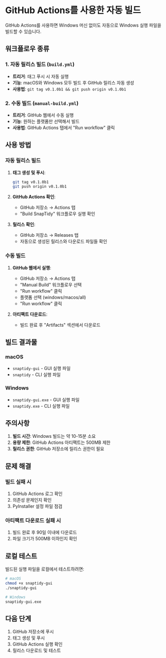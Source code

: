 # GitHub Actions를 사용한 자동 빌드

GitHub Actions를 사용하면 Windows 머신 없이도 자동으로 Windows 실행 파일을 빌드할 수 있습니다.

## 워크플로우 종류

### 1. 자동 릴리스 빌드 (`build.yml`)
- **트리거**: 태그 푸시 시 자동 실행
- **기능**: macOS와 Windows 모두 빌드 후 GitHub 릴리스 자동 생성
- **사용법**: `git tag v0.1.0b1 && git push origin v0.1.0b1`

### 2. 수동 빌드 (`manual-build.yml`)
- **트리거**: GitHub 웹에서 수동 실행
- **기능**: 원하는 플랫폼만 선택해서 빌드
- **사용법**: GitHub Actions 탭에서 "Run workflow" 클릭

## 사용 방법

### 자동 릴리스 빌드

1. **태그 생성 및 푸시**:
   ```bash
   git tag v0.1.0b1
   git push origin v0.1.0b1
   ```

2. **GitHub Actions 확인**:
   - GitHub 저장소 → Actions 탭
   - "Build SnapTidy" 워크플로우 실행 확인

3. **릴리스 확인**:
   - GitHub 저장소 → Releases 탭
   - 자동으로 생성된 릴리스와 다운로드 파일들 확인

### 수동 빌드

1. **GitHub 웹에서 실행**:
   - GitHub 저장소 → Actions 탭
   - "Manual Build" 워크플로우 선택
   - "Run workflow" 클릭
   - 플랫폼 선택 (windows/macos/all)
   - "Run workflow" 클릭

2. **아티팩트 다운로드**:
   - 빌드 완료 후 "Artifacts" 섹션에서 다운로드

## 빌드 결과물

### macOS
- `snaptidy-gui` - GUI 실행 파일
- `snaptidy` - CLI 실행 파일

### Windows
- `snaptidy-gui.exe` - GUI 실행 파일
- `snaptidy.exe` - CLI 실행 파일

## 주의사항

1. **빌드 시간**: Windows 빌드는 약 10-15분 소요
2. **용량 제한**: GitHub Actions 아티팩트는 500MB 제한
3. **릴리스 권한**: GitHub 저장소에 릴리스 권한이 필요

## 문제 해결

### 빌드 실패 시
1. GitHub Actions 로그 확인
2. 의존성 문제인지 확인
3. PyInstaller 설정 파일 점검

### 아티팩트 다운로드 실패 시
1. 빌드 완료 후 90일 이내에 다운로드
2. 파일 크기가 500MB 이하인지 확인

## 로컬 테스트

빌드된 실행 파일을 로컬에서 테스트하려면:

```bash
# macOS
chmod +x snaptidy-gui
./snaptidy-gui

# Windows
snaptidy-gui.exe
```

## 다음 단계

1. GitHub 저장소에 푸시
2. 태그 생성 및 푸시
3. GitHub Actions 실행 확인
4. 릴리스 다운로드 및 테스트 